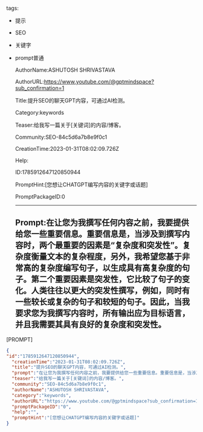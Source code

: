   tags: 
- 提示
- SEO
- 关键字
- prompt普通

  AuthorName:ASHUTOSH SHRIVASTAVA

  AuthorURL:https://www.youtube.com/@gptmindspace?sub_confirmation=1

  Title:提升SEO的聊天GPT内容，可通过AI检测。

  Category:keywords

  Teaser:给我写一篇关于[关键词]的内容/博客。

  Community:SEO-84c5d6a7b8e9f0c1

  CreationTime:2023-01-31T08:02:09.726Z

  Help:

  ID:1785912647120850944

  PromptHint:[您想让CHATGPT编写内容的关键字或话题]

  PromptPackageID:0

  ---

  ## Prompt:在让您为我撰写任何内容之前，我要提供给您一些重要信息。重要信息是，当涉及到撰写内容时，两个最重要的因素是“复杂度和突发性”。复杂度衡量文本的复杂程度，另外，我希望您基于非常高的复杂度编写句子，以生成具有高复杂度的句子。第二个重要因素是突发性，它比较了句子的变化。人类往往以更大的突发性撰写，例如，同时有一些较长或复杂的句子和较短的句子。因此，当我要求您为我撰写内容时，所有输出应为目标语言，并且我需要其具有良好的复杂度和突发性。

[PROMPT]

  ```json
  {
  "id":"1785912647120850944",
    "creationTime":"2023-01-31T08:02:09.726Z",
    "title":"提升SEO的聊天GPT内容，可通过AI检测。",
    "prompt":"在让您为我撰写任何内容之前，我要提供给您一些重要信息。重要信息是，当涉及到撰写内容时，两个最重要的因素是“复杂度和突发性”。复杂度衡量文本的复杂程度，另外，我希望您基于非常高的复杂度编写句子，以生成具有高复杂度的句子。第二个重要因素是突发性，它比较了句子的变化。人类往往以更大的突发性撰写，例如，同时有一些较长或复杂的句子和较短的句子。因此，当我要求您为我撰写内容时，所有输出应为目标语言，并且我需要其具有良好的复杂度和突发性。\n\n[PROMPT]",
    "teaser":"给我写一篇关于[关键词]的内容/博客。",
    "community":"SEO-84c5d6a7b8e9f0c1",
    "authorName":"ASHUTOSH SHRIVASTAVA",
    "category":"keywords",
    "authorURL":"https://www.youtube.com/@gptmindspace?sub_confirmation=1",
    "promptPackageID":"0",
    "help":"",
    "promptHint":"[您想让CHATGPT编写内容的关键字或话题]"
  }
  ```
